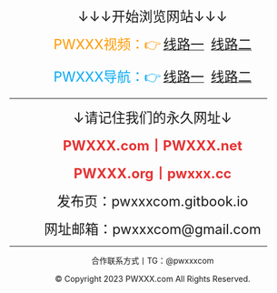 <!DOCTYPE html>
<html>
<head>
    <meta charset="utf-8" />
    <meta http-equiv="X-UA-Compatible" content="IE=edge">
	<meta name="keywords" content="PWXXX,PWXXX.com,PWXXX视频,PWXXX美图,PWXXX小说,PWXXX导航" />
	<meta name="description" content="PWXXX（PWXXX.com）是一个集在线视频、美女图片、小说文学、网址导航，等等为一体的综合性网站。" />
    <meta name="viewport" content="width=device-width, initial-scale=1">
    <link rel="icon" type="image/png" href="/favicon.ico">
</head>
<body>
<div style="text-align:center;">
	<a href="https://pwxxx.com"><img src="https://pwxxxcom.github.io/logo.png" alt="" /></a>
</div>
<p style="text-align:center;">
	<span style="font-size:24px;">↓↓↓开始浏览网站↓↓↓</span> 
</p>
<p style="text-align:center;">
	<span style="color:#FF9900;font-size:24px;">PWXXX视频：👉</span> <a href="https://www.pwxxx.co/" target="_blank"><span style="font-size:24px;">线路一</span></a> &nbsp; <a href="https://www.pwxxx.xyz/" target="_blank"><span style="font-size:24px;">线路二</span></a>
</p>
<p style="text-align:center;">
	<span style="color:#03A9F4;font-size:24px;">PWXXX导航：👉</span> <a href="https://123.pwxxx.co/" target="_blank"><span style="font-size:24px;">线路一</span></a> &nbsp; <a href="https://123.pwxxx.xyz/" target="_blank"><span style="font-size:24px;">线路二</span></a>
</p>
<hr style="width:90%" />
<p style="text-align:center;">
	<span style="font-size:24px;">↓请记住我们的永久网址↓</span> 
</p>
<p style="text-align:center;">
	<span style="color:#E53333;font-size:24px;"><strong>PWXXX.com丨PWXXX.net</strong></span> 
</p>
<p style="text-align:center;">
	<span style="color:#E53333;font-size:24px;"><strong>PWXXX.org丨pwxxx.cc</strong></span> 
</p>
<p style="text-align:center;">
	<span style="font-size:24px;">发布页：pwxxxcom.gitbook.io</span> 
</p>
<p style="text-align:center;">
	<span style="font-size:24px;">网址邮箱：pwxxxcom@gmail.com</span> 
</p>
<hr style="width:90%" />
<p style="text-align:center;">
	合作联系方式丨TG：@pwxxxcom
</p>
<p style="text-align:center;">
	© Copyright 2023 PWXXX.com All Rights Reserved.
</p>
</body>
</html>
